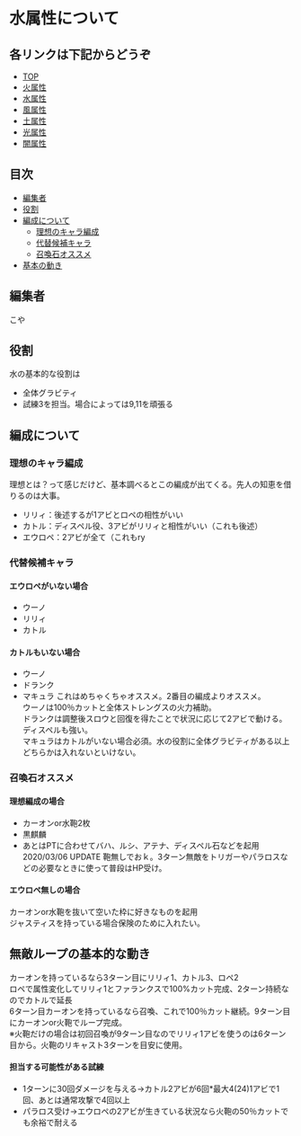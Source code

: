 # 水属性について
## 各リンクは下記からどうぞ
* [TOP](../README.md)
* [火属性](fire.md)
* [水属性](water.md)
* [風属性](wind.md)
* [土属性](earth.md)
* [光属性](lite.md)
* [闇属性](dark.md)

## 目次
* [編集者](#編集者)
* [役割](#役割)
* [編成について](#編成について)
    * [理想のキャラ編成](#理想のキャラ編成)
    * [代替候補キャラ](#代替候補キャラ)
    * [召喚石オススメ](#召喚石オススメ)
* [基本の動き](#基本の動き)
    
## 編集者
こや
## 役割
水の基本的な役割は
* 全体グラビティ
* 試練3を担当。場合によっては9,11を頑張る

## 編成について
### 理想のキャラ編成
理想とは？って感じだけど、基本調べるとこの編成が出てくる。先人の知恵を借りるのは大事。
* リリィ：後述するが1アビとロペの相性がいい
* カトル：ディスペル役、3アビがリリィと相性がいい（これも後述）
* エウロペ：2アビが全て（これもry
### 代替候補キャラ
#### エウロペがいない場合
* ウーノ
* リリィ
* カトル
#### カトルもいない場合
* ウーノ
* ドランク
* マキュラ
これはめちゃくちゃオススメ。2番目の編成よりオススメ。  
ウーノは100％カットと全体ストレングスの火力補助。  
ドランクは調整後スロウと回復を得たことで状況に応じて2アビで動ける。ディスペルも強い。  
マキュラはカトルがいない場合必須。水の役割に全体グラビティがある以上どちらかは入れないといけない。

### 召喚石オススメ
#### 理想編成の場合
* カーオンor水鞄2枚
* 黒麒麟
* あとはPTに合わせてバハ、ルシ、アテナ、ディスペル石などを起用
2020/03/06 UPDATE
鞄無しでおｋ。3ターン無敵をトリガーやパラロスなどの必要なときに使って普段はHP受け。
#### エウロペ無しの場合
カーオンor水鞄を抜いて空いた枠に好きなものを起用  
ジャスティスを持っている場合保険のために入れたい。

## 無敵ループの基本的な動き
カーオンを持っているなら3ターン目にリリィ1、カトル3、ロペ2  
ロペで属性変化してリリィ1とファランクスで100%カット完成、2ターン持続なのでカトルで延長  
6ターン目カーオンを持っているなら召喚、これで100％カット継続。9ターン目にカーオンor火鞄でループ完成。  
※火鞄だけの場合は初回召喚が9ターン目なのでリリィ1アビを使うのは6ターン目から。火鞄のリキャスト3ターンを目安に使用。
#### 担当する可能性がある試練
* 1ターンに30回ダメージを与える→カトル2アビが6回*最大4(24)1アビで1回、あとは通常攻撃で4回以上
* パラロス受け→エウロペの2アビが生きている状況なら火鞄の50％カットでも余裕で耐える
